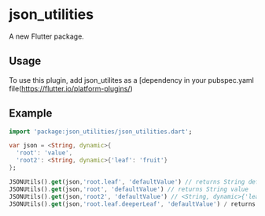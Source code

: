 # json_utilities

A new Flutter package.

## Usage

To use this plugin, add json_utilites as a [dependency in your pubspec.yaml file(https://flutter.io/platform-plugins/)

## Example
```dart
import 'package:json_utilities/json_utilities.dart';

var json = <String, dynamic>{
  'root': 'value',
  'root2': <String, dynamic>{'leaf': 'fruit'}
};

JSONUtils().get(json,'root.leaf', 'defaultValue') // returns String defaultValue
JSONUtils().get(json,'root', 'defaultValue') // returns String value
JSONUtils().get(json,'root2', 'defaultValue') // <String, dynamic>{'leaf': 'fruit'}
JSONUtils().get(json,'root.leaf.deeperLeaf', 'defaultValue') / returns String defaultValue
```